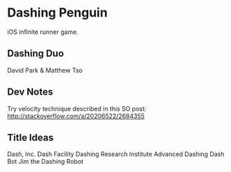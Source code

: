# Dashing Penguin

iOS infinite runner game.

## Dashing Duo

David Park & Matthew Tso

## Dev Notes

Try velocity technique described in this SO post:
http://stackoverflow.com/a/20206522/2684355

## Title Ideas

Dash, Inc.
Dash Facility
Dashing Research Institute
Advanced Dashing
Dash Bot
Jim the Dashing Robot
